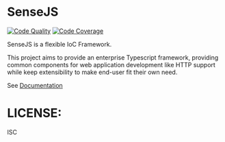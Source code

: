 SenseJS
=======

[![Code Quality](https://app.codacy.com/project/badge/Grade/2dcf1c5c1a0b4681bc9641194122bde9)](https://app.codacy.com/gh/sensejs/sensejs/dashboard?utm_source=gh&utm_medium=referral&utm_content=&utm_campaign=Badge_grade)
[![Code Coverage](https://app.codacy.com/project/badge/Coverage/2dcf1c5c1a0b4681bc9641194122bde9)](https://app.codacy.com/gh/sensejs/sensejs/dashboard?utm_source=gh&utm_medium=referral&utm_content=&utm_campaign=Badge_coverage)

SenseJS is a flexible IoC Framework.

This project aims to provide an enterprise Typescript framework,  providing common components
for web application development like HTTP support while keep extensibility
to make end-user fit their own need.

See [Documentation](https://sensejs.io)



# LICENSE:

ISC
